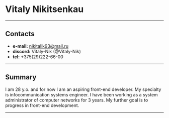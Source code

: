 # Vitaly Nikitsenkau
---
## Contacts

- **e-mail:** nikitalik93@mail.ru
- **discord:** Vitaly-Nik (@Vitaly-Nik)
- **tel:** +375(29)222-66-00

---

## Summary

I am 28 y.o. and for now I am an aspiring front-end developer. My specialty is infocommunication systems engineer. I have been working as a system administrator of computer networks for 3 years. Мy further goal is to progress in front-end development.

---
